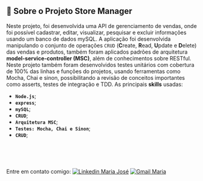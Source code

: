 
##  🚀 Sobre o Projeto Store Manager 

Neste projeto, foi desenvolvida uma API de gerenciamento de vendas, onde foi possível cadastrar, editar, visualizar, pesquisar e excluir informações usando um banco de dados mySQL. A aplicação foi desenvolvida manipulando o conjunto de operações `CRUD` (**C**reate, **R**ead, **U**pdate e **D**elete) das vendas e produtos, também foram aplicados padrões de arquitetura <strong>model-service-controller (MSC)</strong>, além de conhecimentos sobre RESTful. Neste projeto também foram desenvolvidos testes unitários com cobertura de 100% das linhas e funções do projetos, usando ferramentas como Mocha, Chai e sinon, possibilitando a revisão de conceitos importantes como asserts, testes de integração e TDD. 
As principais <strong>skills</strong> usadas:
- **`Node.js`**;
- **`express`**;
- **`mySQL`**;
- **`CRUD`**; 
- **`Arquitetura MSC`**;
- **`Testes: Mocha, Chai e Sinon`**;
- **`CRUD`**; 
<br>


<br/>  <br/> Entre em contato comigo: [![Linkedin Maria José](https://img.shields.io/badge/-mariejl-blue?style=flat-square&logo=Linkedin&logoColor=white&link=https://linkedin.com/in/mariejl/)](https://linkedin.com/in/mariejl/)
[![Gmail Maria](https://img.shields.io/badge/-mariajr.lisboa@gmail.com-c14438?style=flat-square&logo=Gmail&logoColor=white&link=mailto:mariajr.lisboa@gmail.com)](mailto:mariajr.lisboa@gmail.com)


